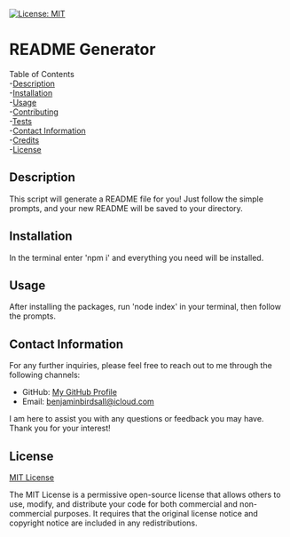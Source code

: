 [![License: MIT](https://img.shields.io/badge/License-MIT-yellow.svg)](https://opensource.org/licenses/MIT)

# README Generator 
  
Table of Contents<br>
-[Description](#description)<br>
-[Installation](#installation)<br>
-[Usage](#usage)<br>
-[Contributing](#contributing)<br>
-[Tests](#tests)<br>
-[Contact Information](#contact-information)<br>
-[Credits](#credits)<br>
-[License](#license)


## Description
  
This script will generate a README file for you! Just follow the simple prompts, and your new README will be saved to your directory.


## Installation

In the terminal enter 'npm i' and everything you need will be installed.


## Usage 

After installing the packages, run 'node index' in your terminal, then follow the prompts.


## Contact Information

For any further inquiries, please feel free to reach out to me through the following channels:
- GitHub: [My GitHub Profile](https://www.github.com/BenThere6)
- Email: benjaminbirdsall@icloud.com

I am here to assist you with any questions or feedback you may have. Thank you for your interest!


## License 

[MIT License](https://opensource.org/licenses/MIT)

The MIT License is a permissive open-source license that allows others to use, modify, and distribute your code for both commercial and non-commercial purposes. It requires that the original license notice and copyright notice are included in any redistributions.
